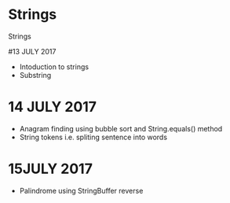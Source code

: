 # Strings
Strings

#13 JULY 2017
* Intoduction to strings
* Substring

# 14 JULY 2017
* Anagram finding using bubble sort and String.equals() method
* String tokens i.e. spliting sentence into words

# 15JULY 2017
* Palindrome using StringBuffer reverse
